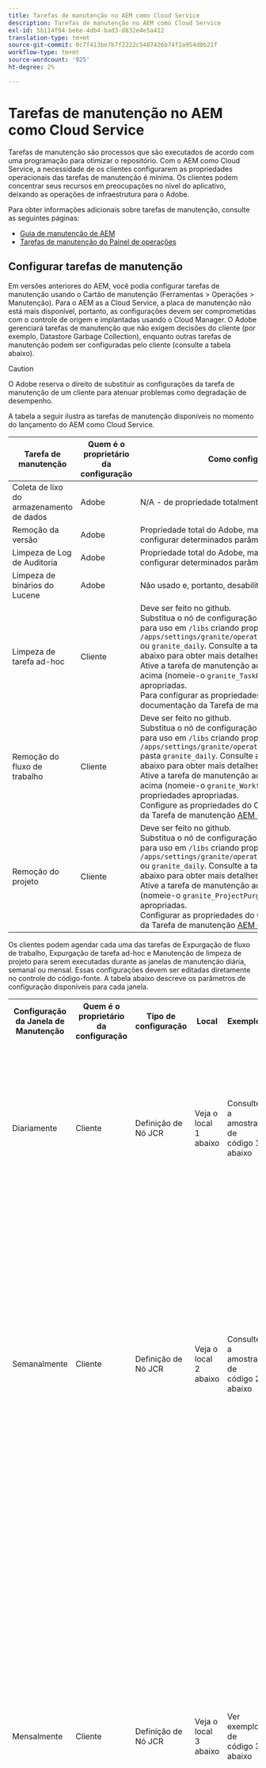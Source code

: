 ```yaml
---
title: Tarefas de manutenção no AEM como Cloud Service
description: Tarefas de manutenção no AEM como Cloud Service
exl-id: 5b114f94-be6e-4db4-bad3-d832e4e5a412
translation-type: tm+mt
source-git-commit: 0c7f413be7b7f2222c5487426b74f2a954d0b21f
workflow-type: tm+mt
source-wordcount: '925'
ht-degree: 2%

---
```


# Tarefas de manutenção no AEM como Cloud Service

Tarefas de manutenção são processos que são executados de acordo com uma programação para otimizar o repositório. Com o AEM como Cloud Service, a necessidade de os clientes configurarem as propriedades operacionais das tarefas de manutenção é mínima. Os clientes podem concentrar seus recursos em preocupações no nível do aplicativo, deixando as operações de infraestrutura para o Adobe.

Para obter informações adicionais sobre tarefas de manutenção, consulte as seguintes páginas:

* [Guia de manutenção de AEM](https://helpx.adobe.com/experience-manager/kb/AEM6-Maintenance-Guide.html)
* [Tarefas de manutenção do Painel de operações](https://helpx.adobe.com/experience-manager/6-5/sites/administering/using/operations-dashboard.html#AutomatedMaintenanceTasks)

## Configurar tarefas de manutenção

Em versões anteriores do AEM, você podia configurar tarefas de manutenção usando o Cartão de manutenção (Ferramentas > Operações > Manutenção). Para o AEM as a Cloud Service, a placa de manutenção não está mais disponível, portanto, as configurações devem ser comprometidas com o controle de origem e implantadas usando o Cloud Manager. O Adobe gerenciará tarefas de manutenção que não exigem decisões do cliente (por exemplo, Datastore Garbage Collection), enquanto outras tarefas de manutenção podem ser configuradas pelo cliente (consulte a tabela abaixo).

>[!CAUTION]
>
>O Adobe reserva o direito de substituir as configurações da tarefa de manutenção de um cliente para atenuar problemas como degradação de desempenho.

A tabela a seguir ilustra as tarefas de manutenção disponíveis no momento do lançamento do AEM como Cloud Service.

| Tarefa de manutenção | Quem é o proprietário da configuração | Como configurar (opcional) |
|---|---|---|
| Coleta de lixo do armazenamento de dados | Adobe | N/A - de propriedade totalmente Adobe |
| Remoção da versão | Adobe | Propriedade total do Adobe, mas no futuro os clientes poderão configurar determinados parâmetros. |
| Limpeza de Log de Auditoria | Adobe | Propriedade total do Adobe, mas no futuro os clientes poderão configurar determinados parâmetros. |
| Limpeza de binários do Lucene | Adobe | Não usado e, portanto, desabilitado pelo Adobe. |
| Limpeza de tarefa ad-hoc | Cliente | Deve ser feito no github. <br> Substitua o nó de configuração da janela de manutenção pronto para uso em  `/libs` criando propriedades na pasta  `/apps/settings/granite/operations/maintenance/granite_weekly` ou  `granite_daily`. Consulte a tabela Janela de manutenção abaixo para obter mais detalhes sobre a configuração. <br> Ative a tarefa de manutenção adicionando outro nó sob o nó acima (nomeie-o  `granite_TaskPurgeTask`) com as propriedades apropriadas. <br> Para configurar as propriedades do OSGI, consulte a documentação da Tarefa de manutenção  [AEM 6.5](https://helpx.adobe.com/experience-manager/kb/AEM6-Maintenance-Guide.html) |
| Remoção do fluxo de trabalho | Cliente | Deve ser feito no github. <br> Substitua o nó de configuração da janela de manutenção pronto para uso em  `/libs` criando propriedades na `/apps/settings/granite/operations/maintenance/granite_weekly` pasta  `granite_daily`. Consulte a tabela Janela de manutenção abaixo para obter mais detalhes sobre a configuração. <br> Ative a tarefa de manutenção adicionando outro nó sob o nó acima (nomeie-o  `granite_WorkflowPurgeTask`) com as propriedades apropriadas. <br> Configure as propriedades do OSGI, consulte a documentação da Tarefa de manutenção  [AEM 6.5](https://helpx.adobe.com/experience-manager/kb/AEM6-Maintenance-Guide.html) |
| Remoção do projeto | Cliente | Deve ser feito no github. <br> Substitua o nó de configuração da janela de manutenção pronto para uso em  `/libs` criando propriedades na pasta  `/apps/settings/granite/operations/maintenance/granite_weekly` ou  `granite_daily`. Consulte a tabela Janela de manutenção abaixo para obter mais detalhes sobre a configuração. <br> Ative a tarefa de manutenção adicionando um nó sob o nó acima (nomeie-o  `granite_ProjectPurgeTask`) com as propriedades apropriadas. <br> Configurar as propriedades do OSGI consulte a documentação da Tarefa de manutenção  [AEM 6.5](https://helpx.adobe.com/experience-manager/kb/AEM6-Maintenance-Guide.html) |

Os clientes podem agendar cada uma das tarefas de Expurgação de fluxo de trabalho, Expurgação de tarefa ad-hoc e Manutenção de limpeza de projeto para serem executadas durante as janelas de manutenção diária, semanal ou mensal. Essas configurações devem ser editadas diretamente no controle do código-fonte. A tabela abaixo descreve os parâmetros de configuração disponíveis para cada janela.

<table>
  <tr>
    <th>Configuração da Janela de Manutenção</th>
    <th>Quem é o proprietário da configuração</th>
    <th>Tipo de configuração</th>
    <th>Local</th>
    <th>Exemplo</th>
    <th>Parâmetros</th>
  </tr>
  <tr>
    <td>Diariamente</td>
    <td>Cliente</td>
    <td>Definição de Nó JCR</td>
    <td>Veja o local 1 abaixo</td>
    <td>Consulte a amostra de código 1 abaixo</td>
  <td>
  <strong>windowSchedule</strong>  = diariamente (este valor não deve ser alterado) 
  <strong>windowStartTime</strong>  = HH:MM usando como relógio de 24 horas. Define quando as Tarefas de Manutenção associadas à Janela de Manutenção Diária devem começar a ser executadas.
  <strong>windowEndTime</strong>  = HH:MM usando como relógio de 24 horas. Define quando as Tarefas de Manutenção associadas à Janela de Manutenção Diária devem parar de ser executadas se ainda não tiverem sido concluídas.
  </td> 
  </tr>
  <tr>
    <td>Semanalmente</td>
    <td>Cliente</td>
    <td>Definição de Nó JCR</td>
    <td>Veja o local 2 abaixo</td>
    <td>Consulte a amostra de código 2 abaixo</td>
    <td>
    <strong>windowSchedule</strong>  = weekly (esse valor não deve ser alterado) 
    <strong>windowStartTime</strong>  = HH:MM usando como relógio de 24 horas. Define quando as Tarefas de Manutenção associadas à Janela de Manutenção semanal devem começar a ser executadas.
    <strong>windowEndTime</strong>  = HH:MM usando como relógio de 24 horas. Define quando as Tarefas de Manutenção associadas à Janela de Manutenção Semanal devem parar de ser executadas caso ainda não tenham sido concluídas.
    <strong>windowScheduleWeekdays = Matriz de 2 valores de 1 a 7. por exemplo [5,5].</strong> O primeiro valor da matriz é o dia de início em que a tarefa é agendada e o segundo valor é o dia de término em que a tarefa seria interrompida. A hora exata do início e do fim é regida por windowStartTime e windowEndTime, respectivamente.
    </td> 
  </tr>
  <tr>
    <td>Mensalmente</td>
    <td>Cliente</td>
    <td>Definição de Nó JCR</td>
    <td>Veja o local 3 abaixo</td>
    <td>Ver exemplo de código 3 abaixo</td>
     <td>
    <ul>
    <li><strong>windowSchedule</strong>  = diariamente (este valor não deve ser alterado)</li>
    <li><strong>windowStartTime</strong>  = HH:MM usando como relógio de 24 horas. Define quando as Tarefas de Manutenção associadas à Janela de Manutenção Mensal devem começar a ser executadas.</li>
    <li><strong>windowEndTime</strong>  = HH:MM usando como relógio de 24 horas. Define quando as Tarefas de Manutenção associadas à Janela de Manutenção Mensal devem parar de ser executadas se ainda não tiverem sido concluídas.</li>
    <li><strong>windowScheduleWeekdays = Matriz de 2 valores de 1 a 7. por exemplo [5,5].</strong> O primeiro valor da matriz é o dia de início em que a tarefa é agendada e o segundo valor é o dia de término em que a tarefa seria interrompida. A hora exata do início e do fim é regida por windowStartTime e windowEndTime, respectivamente.</li>
    <li><strong>windowFirstLastStartDay - 0/1</strong> 0 para agendar na primeira semana do mês ou 1 para agendar na última semana do mês. A ausência de um valor agendaria efetivamente trabalhos todos os dias, conforme determinado por windowScheduleWeekdays todos os meses.</li>
    </ul> </td> 
  </tr>
</table>

Localizações:

1. /apps/settings/granite/operations/maintenance/granite_diariamente
2. /apps/settings/granite/operations/maintenance/granite_weekly
3. /apps/settings/granite/operations/maintenance/granite_mensal

Amostras de código:

Amostra de código 1

```xml
<?xml version="1.0" encoding="UTF-8"?>
<jcr:root xmlns:sling="http://sling.apache.org/jcr/sling/1.0" 
  xmlns:jcr="http://www.jcp.org/jcr/1.0" 
  jcr:primaryType="sling:Folder"
  sling:configCollectionInherit="true"
  sling:configPropertyInherit="true"
  windowSchedule="daily"
  windowStartTime="03:00"
  windowEndTime="05:00"
 />
```

Amostra de código 2

```xml
<?xml version="1.0" encoding="UTF-8"?>
<jcr:root xmlns:sling="http://sling.apache.org/jcr/sling/1.0" 
   xmlns:jcr="http://www.jcp.org/jcr/1.0"
   jcr:primaryType="sling:Folder"
   sling:configCollectionInherit="true"
   sling:configPropertyInherit="true"
   windowEndTime="15:30"
   windowSchedule="weekly"
   windowScheduleWeekdays="[5,5]"
   windowStartTime="14:30"/>
```

Amostra de código 3

```xml
<?xml version="1.0" encoding="UTF-8"?>
<jcr:root xmlns:sling="http://sling.apache.org/jcr/sling/1.0" 
   xmlns:jcr="http://www.jcp.org/jcr/1.0"
   jcr:primaryType="sling:Folder"
   sling:configCollectionInherit="true"
   sling:configPropertyInherit="true"
   windowEndTime="15:30"
   windowSchedule="monthly"
   windowFirstLastStartDay=0
   windowScheduleWeekdays="[5,5]"
   windowStartTime="14:30"/>
```
